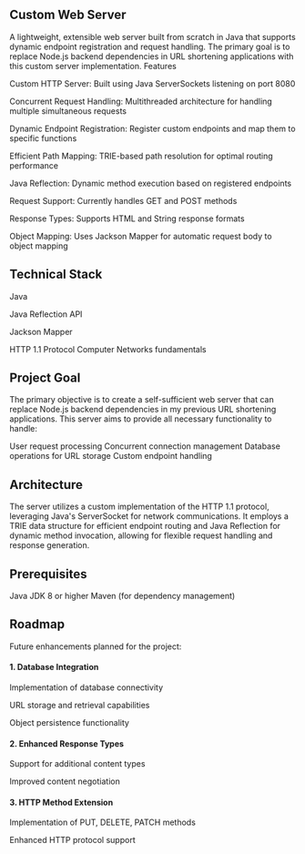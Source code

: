 ## Custom Web Server
A lightweight, extensible web server built from scratch in Java that supports dynamic endpoint registration and request handling. The primary goal is to replace Node.js backend dependencies in URL shortening applications with this custom server implementation.
Features

Custom HTTP Server: Built using Java ServerSockets listening on port 8080

Concurrent Request Handling: Multithreaded architecture for handling multiple simultaneous requests


Dynamic Endpoint Registration: Register custom endpoints and map them to specific functions

Efficient Path Mapping: TRIE-based path resolution for optimal routing performance

Java Reflection: Dynamic method execution based on registered endpoints

Request Support: Currently handles GET and POST methods

Response Types: Supports HTML and String response formats

Object Mapping: Uses Jackson Mapper for automatic request body to object mapping

## Technical Stack

Java

Java Reflection API

Jackson Mapper

HTTP 1.1 Protocol
Computer Networks fundamentals

## Project Goal
The primary objective is to create a self-sufficient web server that can replace Node.js backend dependencies in my previous URL shortening applications. This server aims to provide all necessary functionality to handle:

User request processing
Concurrent connection management
Database operations for URL storage
Custom endpoint handling

## Architecture
The server utilizes a custom implementation of the HTTP 1.1 protocol, leveraging Java's ServerSocket for network communications. It employs a TRIE data structure for efficient endpoint routing and Java Reflection for dynamic method invocation, allowing for flexible request handling and response generation.

## Prerequisites
Java JDK 8 or higher
Maven (for dependency management)

## Roadmap
Future enhancements planned for the project:

#### 1. Database Integration

Implementation of database connectivity

URL storage and retrieval capabilities

Object persistence functionality


#### 2. Enhanced Response Types

Support for additional content types

Improved content negotiation


#### 3. HTTP Method Extension

Implementation of PUT, DELETE, PATCH methods

Enhanced HTTP protocol support
